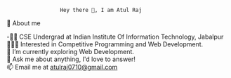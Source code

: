             	     Hey there 👋, I am Atul Raj
									 
📌 About me

-👨‍🏫 CSE Undergrad at Indian Institute Of Information Technology, Jabalpur <br>
👨🏽‍💻 Interested in Competitive Programming and Web Development. <br>
🌱 I’m currently exploring Web Development. <br>
💬 Ask me about anything, I'd love to answer! <br>
📫 Email me at atulraj0710@gmail.com



<!---
Atul046/Atul046 is a ✨ special ✨ repository because its `README.md` (this file) appears on your GitHub profile.
You can click the Preview link to take a look at your changes.
--->
